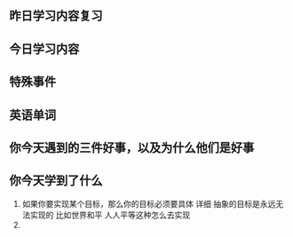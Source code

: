 ## 昨日学习内容复习
## 今日学习内容
## 特殊事件
## 英语单词
## 你今天遇到的三件好事，以及为什么他们是好事
## 你今天学到了什么
1. 如果你要实现某个目标，那么你的目标必须要具体 详细 抽象的目标是永远无法实现的 比如世界和平 人人平等这种怎么去实现
2. 
